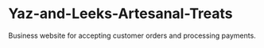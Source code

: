 # Yaz-and-Leeks-Artesanal-Treats
Business website for accepting customer orders and processing payments.
